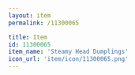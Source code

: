 ```yaml
---
layout: item
permalink: /11300065

title: Item
id: 11300065
item_name: 'Steamy Head Dumplings'
icon_url: 'item/icon/11300065.png'
---
```

